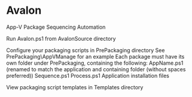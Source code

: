 # Avalon
App-V Package Sequencing Automation

Run Avalon.ps1 from AvalonSource directory

Configure your packaging scripts in PrePackaging directory
  See PrePackaging\AppVManage for an example
  Each package must have its own folder under PrePackaging, containing the following:
    AppName.ps1 (renamed to match the application and containing folder (without spaces preferred))
    Sequence.ps1
    Process.ps1
    Application installation files
    
View packaging script templates in Templates directory
